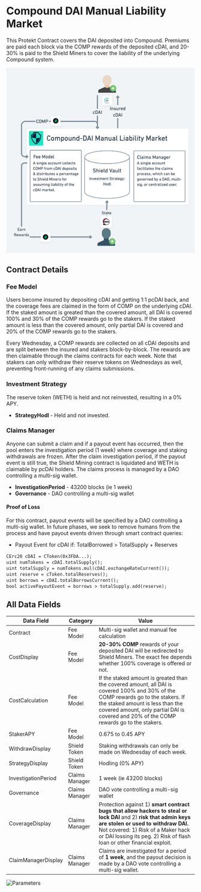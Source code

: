 # Compound DAI Manual Liability Market
This Protekt Contract covers the DAI deposited into Compound. Premiums are paid each block via the COMP rewards of the deposited cDAI, and 20-30% is paid to the Shield Miners to cover the liability of the underlying Compound system.

![Compound DAI Manual](../img/compound-DAI-manual-diagram.png)

## Contract Details
### Fee Model
Users become insured by depositing cDAI and getting 1:1 pcDAI back, and the coverage fees are claimed in the form of COMP on the underlying cDAI. If the staked amount is greated than the covered amount, all DAI is covered 100% and 30% of the COMP rewards go to the stakers. If the staked amount is less than the covered amount, only partial DAI is covered and 20% of the COMP rewards go to the stakers. 

Every Wednesday, a COMP rewards are collected on all cDAI deposits and are split between the insured and stakers block-by-block. The rewards are then claimable through the claims contracts for each week. Note that stakers can only withdraw their reserve tokens on Wednesdays as well, preventing front-running of any claims submissions.

### Investment Strategy
The reserve token (WETH) is held and not reinvested, resulting in a 0% APY.
* **StrategyHodl** - Held and not invested.

### Claims Manager
Anyone can submit a claim and if a payout event has occurred, then the pool enters the investigation period (1 week) where coverage and staking withdrawals are frozen. After the claim investigation period, if the payout event is still true, the Shield Mining contract is liquidated and WETH is claimable by pcDAI holders. The claims process is managed by a DAO controlling a multi-sig wallet.
* **InvestigationPeriod** - 43200 blocks (ie 1 week)
* **Governance** - DAO controlling a multi-sig wallet

#### Proof of Loss
For this contract, payout events will be specified by a DAO controlling a multi-sig wallet. In future phases, we seek to remove humans from the process and have payout events driven through smart contract queries:
* Payout Event for cDAI if: TotalBorrowed > TotalSupply + Reserves
```
CErc20 cDAI = CToken(0x3FDA...);
uint numTokens = cDAI.totalSupply();
uint totalSupply = numTokens.mul(cDAI.exchangeRateCurrent());
uint reserve = cToken.totalReserves();
uint borrows = cDAI.totalBorrowsCurrent();
bool activePayoutEvent = borrows > totalSupply.add(reserve);
```

## All Data Fields
| Data Field | Category | Value |
|---------|----------|---------|
|Contract|Fee Model|Multi-sig wallet and manual fee calculation|
|CostDisplay|Fee Model|**20-30% COMP** rewards of your deposited DAI will be redirected to Shield Miners. The exact fee depends whether 100% coverage is offered or not.|
|CostCalculation|Fee Model|If the staked amount is greated than the covered amount, all DAI is covered 100% and 30% of the COMP rewards go to the stakers. If the staked amount is less than the covered amount, only partial DAI is covered and 20% of the COMP rewards go to the stakers.|
|StakerAPY|Fee Model|0.675 to 0.45 APY|
|WithdrawDisplay|Shield Token|Staking withdrawals can only be made on Wednesday of each week.|
|StrategyDisplay|Shield Token|Hodling (0% APY)|
|InvestigationPeriod|Claims Manager|1 week (ie 43200 blocks)|
|Governance|Claims Manager|DAO vote controlling a multi-sig wallet|
|CoverageDisplay|Claims Manager|Protection against 1) **smart contract bugs that allow hackers to steal or lock DAI** and 2) **risk that admin keys are stolen or used to withdraw DAI.** Not covered: 1) Risk of a Maker hack or DAI lossing its peg. 2) Risk of flash loan or other financial exploit.|
|ClaimManagerDisplay|Claims Manager|Claims are investigated for a period of **1 week**, and the payout decision is made by a DAO vote controlling a multi-sig wallet.|

![Parameters](/img/compound-DAI-manual-parameters.png)